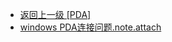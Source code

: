 - [返回上一级 [PDA]](other/PDA/)
- [windows PDA连接问题.note.attach](other/PDA/windows%20PDA连接问题.note.attach/)
